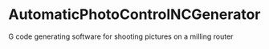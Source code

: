 # AutomaticPhotoControlNCGenerator
G code generating software for shooting pictures on a milling router
